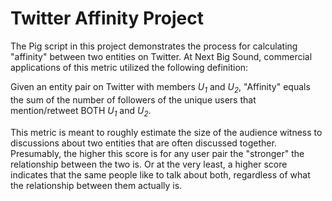 Twitter Affinity Project
====================

The Pig script in this project demonstrates the process for calculating "affinity" between two entities on Twitter.  At Next Big Sound, commercial applications of this metric utilized the following definition:

Given an entity pair on Twitter with members *U<sub>1</sub>* and *U<sub>2</sub>*, "Affinity" equals the sum of the number of followers of the unique users that mention/retweet BOTH *U<sub>1</sub>* and *U<sub>2</sub>*.

This metric is meant to roughly estimate the size of the audience witness to discussions about two entities that are often discussed together.  Presumably, the higher this score is for any user pair the "stronger" the relationship
between the two is.  Or at the very least, a higher score indicates that the same people like to talk about both, regardless of what the relationship between them actually is.
